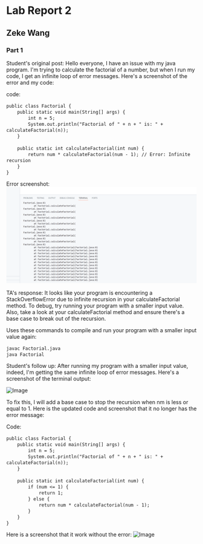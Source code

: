 # Lab Report  2
## Zeke Wang

### Part 1

Student's original post: 
Hello everyone, I have an issue with my java program. I'm trying to calculate the factorial of a number, but when I run my code, I get an infinite loop of error messages. Here's a screenshot of the error and my code: 

code: 
```
public class Factorial {
    public static void main(String[] args) {
        int n = 5;
        System.out.println("Factorial of " + n + " is: " + calculateFactorial(n));
    }

    public static int calculateFactorial(int num) {
        return num * calculateFactorial(num - 1); // Error: Infinite recursion
    }
}
```
Error screenshot: 
![Image](lab51.png)


TA's response: 
It looks like your program is encountering a StackOverflowError due to infinite recursion in your calculateFactorial method. To debug, try running your program with a smaller input value. Also, take a look at your calculateFactorial method and ensure there's a base case to break out of the recursion.

Uses these commands to compile and run your program with a smaller input value again: 
```
javac Factorial.java
java Factorial
```

Student's follow up: 
After running my program with a smaller input value, indeed, I'm getting the same infinite loop of error messages. Here's a screenshot of the terminal output:

![Image](lab52a.png)

To fix this, I will add a base case to stop the recursion when nm is less or equal to 1. Here is the updated code and screenshot that it no longer has the error message: 

Code:
```
public class Factorial {
    public static void main(String[] args) {
        int n = 5;
        System.out.println("Factorial of " + n + " is: " + calculateFactorial(n));
    }

    public static int calculateFactorial(int num) {
        if (num <= 1) {
            return 1;
        } else {
            return num * calculateFactorial(num - 1);
        }
    }
}
```

Here is a screenshot that it work without the error: 
![Image](lab53a.png)

